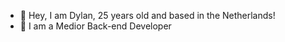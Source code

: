 - 👋 Hey, I am Dylan, 25 years old and based in the Netherlands!
- 👀 I am a Medior Back-end Developer
